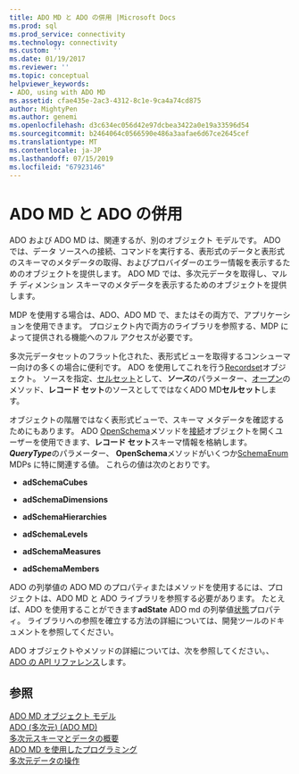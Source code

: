 ```yaml
---
title: ADO MD と ADO の併用 |Microsoft Docs
ms.prod: sql
ms.prod_service: connectivity
ms.technology: connectivity
ms.custom: ''
ms.date: 01/19/2017
ms.reviewer: ''
ms.topic: conceptual
helpviewer_keywords:
- ADO, using with ADO MD
ms.assetid: cfae435e-2ac3-4312-8c1e-9ca4a74cd875
author: MightyPen
ms.author: genemi
ms.openlocfilehash: d3c634ec056d42e97dcbea3422a0e19a33596d54
ms.sourcegitcommit: b2464064c0566590e486a3aafae6d67ce2645cef
ms.translationtype: MT
ms.contentlocale: ja-JP
ms.lasthandoff: 07/15/2019
ms.locfileid: "67923146"
---
```

# <a name="using-ado-with-ado-md"></a>ADO MD と ADO の併用
ADO および ADO MD は、関連するが、別のオブジェクト モデルです。 ADO では、データ ソースへの接続、コマンドを実行する、表形式のデータと表形式のスキーマのメタデータの取得、およびプロバイダーのエラー情報を表示するためのオブジェクトを提供します。 ADO MD では、多次元データを取得し、マルチ ディメンション スキーマのメタデータを表示するためのオブジェクトを提供します。  
  
 MDP を使用する場合は、ADO、ADO MD で、またはその両方で、アプリケーションを使用できます。 プロジェクト内で両方のライブラリを参照する、MDP によって提供される機能へのフル アクセスが必要です。  
  
 多次元データセットのフラット化された、表形式ビューを取得するコンシューマー向けの多くの場合に便利です。 ADO を使用してこれを行う[Recordset](../../../ado/reference/ado-api/recordset-object-ado.md)オブジェクト。 ソースを指定、[セルセット](../../../ado/reference/ado-md-api/cellset-object-ado-md.md)として、***ソース***のパラメーター、[オープン](../../../ado/reference/ado-api/open-method-ado-recordset.md)のメソッド、**レコード セット**のソースとしてではなくADO MD**セルセット**します。  
  
 オブジェクトの階層ではなく表形式ビューで、スキーマ メタデータを確認するためにもあります。 ADO [OpenSchema](../../../ado/reference/ado-api/openschema-method.md)メソッドを[接続](../../../ado/reference/ado-api/connection-object-ado.md)オブジェクトを開くユーザーを使用できます、**レコード セット**スキーマ情報を格納します。 ***QueryType***のパラメーター、 **OpenSchema**メソッドがいくつか[SchemaEnum](../../../ado/reference/ado-api/schemaenum.md) MDPs に特に関連する値。 これらの値は次のとおりです。  
  
-   **adSchemaCubes**  
  
-   **adSchemaDimensions**  
  
-   **adSchemaHierarchies**  
  
-   **adSchemaLevels**  
  
-   **adSchemaMeasures**  
  
-   **adSchemaMembers**  
  
 ADO の列挙値の ADO MD のプロパティまたはメソッドを使用するには、プロジェクトは、ADO MD と ADO ライブラリを参照する必要があります。 たとえば、ADO を使用することができます**adState** ADO md の列挙値[状態](../../../ado/reference/ado-md-api/state-property-ado-md.md)プロパティ。 ライブラリへの参照を確立する方法の詳細については、開発ツールのドキュメントを参照してください。  
  
 ADO オブジェクトやメソッドの詳細については、次を参照してください。、 [ADO の API リファレンス](../../../ado/reference/ado-api/ado-api-reference.md)します。  
  
## <a name="see-also"></a>参照  
 [ADO MD オブジェクト モデル](../../../ado/reference/ado-md-api/ado-md-object-model.md)   
 [ADO (多次元) (ADO MD)](../../../ado/guide/multidimensional/ado-multidimensional-ado-md.md)   
 [多次元スキーマとデータの概要](../../../ado/guide/multidimensional/overview-of-multidimensional-schemas-and-data.md)   
 [ADO MD を使用したプログラミング](../../../ado/guide/multidimensional/programming-with-ado-md.md)   
 [多次元データの操作](../../../ado/guide/multidimensional/working-with-multidimensional-data.md)
